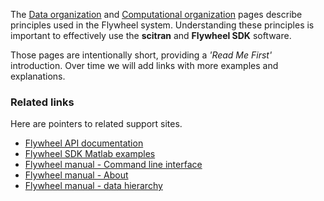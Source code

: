 The [Data organization](Data-organization) and [Computational organization](Computational-organization) pages describe principles used in the Flywheel system.  Understanding these principles is important to effectively use the **scitran** and **Flywheel SDK** software. 

Those pages are intentionally short, providing a _'Read Me First'_ introduction. Over time we will add links with more examples and explanations.  

### Related links

Here are pointers to related support sites.

* [Flywheel API documentation](https://flywheel-io.github.io/core/branches/master/matlab/flywheel.api.html)
* [Flywheel SDK Matlab examples](https://flywheel-io.github.io/core/branches/master/matlab/examples.html)
* [Flywheel manual - Command line interface](https://docs.flywheel.io/display/EM/CLI+and+SDKs)
* [Flywheel manual - About](https://docs.flywheel.io/display/EM/About+Flywheel)
* [Flywheel manual - data hierarchy](https://docs.flywheel.io/display/EM/Data+Hierarchy)